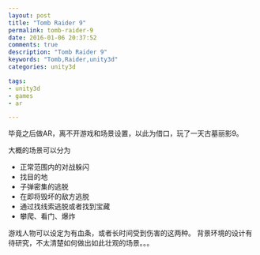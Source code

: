```yaml
---
layout: post
title: "Tomb Raider 9"
permalink: tomb-raider-9
date: 2016-01-06 20:37:52
comments: true
description: "Tomb Raider 9"
keywords: "Tomb,Raider,unity3d"
categories: unity3d

tags:
- unity3d
- games
- ar

---
```


毕竟之后做AR，离不开游戏和场景设置，以此为借口，玩了一天古墓丽影9。

大概的场景可以分为

* 正常范围内的对战躲闪
* 找目的地
* 子弹密集的逃脱
* 在即将毁坏的敌方逃脱
* 通过找线索逃脱或者找到宝藏
* 攀爬、看门、爆炸


游戏人物可以设定为有血条，或者长时间受到伤害的这两种。
背景环境的设计有待研究，不太清楚如何做出如此壮观的场景。。。